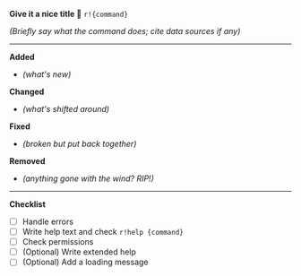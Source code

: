 **Give it a nice title :slightly_smiling_face:**
`r!{command}`

*(Briefly say what the command does; cite data sources if any)*

---

**Added**

- *(what's new)*


**Changed**

- *(what's shifted around)*

**Fixed**

- *(broken but put back together)*

**Removed**

- *(anything gone with the wind? RIP!)*

---

**Checklist**
- [ ] Handle errors
- [ ] Write help text and check `r!help {command}`
- [ ] Check permissions
- [ ] (Optional) Write extended help
- [ ] (Optional) Add a loading message
